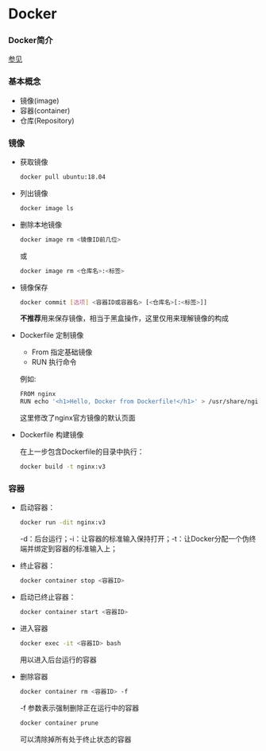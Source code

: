 # Docker
### Docker简介
[参见](https://yeasy.gitbooks.io/docker_practice/introduction/)

### 基本概念
- 镜像(image)
- 容器(container)
- 仓库(Repository)

### 镜像
- 获取镜像
    ```bash
    docker pull ubuntu:18.04
    ```
- 列出镜像
    ```bash
    docker image ls
    ```
- 删除本地镜像
    ```bash
    docker image rm <镜像ID前几位> 
    ```
    或
    ```bash
    docker image rm <仓库名>:<标签>
    ```
- 镜像保存
    ```bash
    docker commit [选项] <容器ID或容器名> [<仓库名>[:<标签>]]  
    ```
    **不推荐**用来保存镜像，相当于黑盒操作，这里仅用来理解镜像的构成
- Dockerfile 定制镜像
    - From 指定基础镜像
    - RUN 执行命令

    例如:
    ```bash
    FROM nginx
    RUN echo '<h1>Hello, Docker from Dockerfile!</h1>' > /usr/share/nginx/html/index.html 
    ```
    这里修改了nginx官方镜像的默认页面

- Dockerfile 构建镜像

    在上一步包含Dockerfile的目录中执行：
    ```bash
    docker build -t nginx:v3
    ```
### 容器
- 启动容器：
    ```bash
    docker run -dit nginx:v3
    ```
    -d：后台运行；-i：让容器的标准输入保持打开；-t：让Docker分配一个伪终端并绑定到容器的标准输入上；

- 终止容器：
    ```bash
    docker container stop <容器ID>
    ```
- 启动已终止容器：
    ```bash
    docker container start <容器ID>
    ```
- 进入容器
    ```bash
    docker exec -it <容器ID> bash
    ```
    用以进入后台运行的容器
- 删除容器
    ```bash
    docker container rm <容器ID> -f
    ```
    -f 参数表示强制删除正在运行中的容器
    ```bash
    docker container prune
    ```
    可以清除掉所有处于终止状态的容器